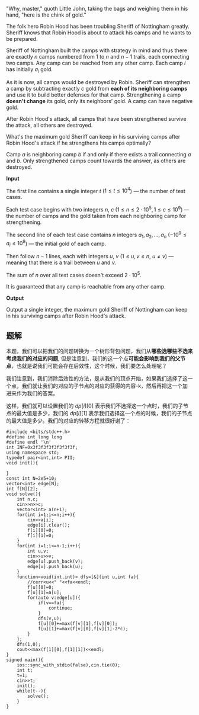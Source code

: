 "Why, master," quoth Little John, taking the bags and weighing them in his hand, "here is the chink of gold."

The folk hero Robin Hood has been troubling Sheriff of Nottingham greatly. Sheriff knows that Robin Hood is about to attack his camps and he wants to be prepared.

Sheriff of Nottingham built the camps with strategy in mind and thus there are exactly $n$ camps numbered from $1$ to $n$ and $n-1$ trails, each connecting two camps. Any camp can be reached from any other camp. Each camp $i$ has initially $a_i$ gold.

As it is now, all camps would be destroyed by Robin. Sheriff can strengthen a camp by subtracting exactly $c$ gold from **each of its neighboring camps** and use it to build better defenses for that camp. Strengthening a camp **doesn't change** its gold, only its neighbors' gold. A camp can have negative gold.

After Robin Hood's attack, all camps that have been strengthened survive the attack, all others are destroyed.

What's the maximum gold Sheriff can keep in his surviving camps after Robin Hood's attack if he strengthens his camps optimally?

Camp $a$ is neighboring camp $b$ if and only if there exists a trail connecting $a$ and $b$. Only strengthened camps count towards the answer, as others are destroyed.

**Input**

The first line contains a single integer $t$ ($1 \le t \le 10^4$) — the number of test cases.

Each test case begins with two integers $n$, $c$ ($1 \le n \le 2\cdot10^5, 1 \le c \le 10^9$) — the number of camps and the gold taken from each neighboring camp for strengthening.

The second line of each test case contains $n$ integers $a_1,a_2,\dots,a_n$ ($-10^9 \le a_i \le 10^9$) — the initial gold of each camp.

Then follow $n-1$ lines, each with integers $u$, $v$ ($1 \le u, v \le n$, $u \ne v$) — meaning that there is a trail between $u$ and $v$.

The sum of $n$ over all test cases doesn't exceed $2\cdot10^5$.

It is guaranteed that any camp is reachable from any other camp.


**Output**

Output a single integer, the maximum gold Sheriff of Nottingham can keep in his surviving camps after Robin Hood's attack.

## 题解
本题，我们可以把我们的问题转换为一个树形背包问题，我们从**哪些选哪些不选来考虑我们的对应的问题**, 但是注意到，我们的这一个点**可能会影响到我们的父节点**，也就是说我们可能会存在后效性，这个时候，我们要怎么处理呢？

我们注意到，我们消除后效性的方法，是从我们的顶点开始，如果我们选择了这一个点，我们就让我们的对应的子节点的对应的获得的内容-k，然后再把这一个加进来作为我们的答案。

这样，我们就可以设置我们的 $dp[i][0]$ 表示我们不选择这一个点时，我们的子节点的最大值是多少，我们的 $dp[i][1]$ 表示我们选择这一个点的时候，我们的子节点的最大值是多少。我们的对应的转移方程就很好谢了：

```
#include <bits/stdc++.h>
#define int long long
#define endl '\n'
int INF=0x3f3f3f3f3f3f3f3f;
using namespace std;
typedef pair<int,int> PII;
void init(){
    
}
const int N=2e5+10;
vector<int> edge[N];
int f[N][2];
void solve(){
    int n,c;
    cin>>n>>c;
    vector<int> a(n+1);
    for(int i=1;i<=n;i++){
        cin>>a[i];
        edge[i].clear();
        f[i][0]=0;
        f[i][1]=0;
    }   
    for(int i=1;i<=n-1;i++){
        int u,v;
        cin>>u>>v;
        edge[u].push_back(v);
        edge[v].push_back(u);
    }
    function<void(int,int)> dfs=[&](int u,int fa){
        //cerr<u<<" "<<fa<<endl;
        f[u][0]=0;
        f[u][1]=a[u];
        for(auto v:edge[u]){
            if(v==fa){
                continue;
            }
            dfs(v,u);
            f[u][0]+=max(f[v][1],f[v][0]);
            f[u][1]+=max(f[v][0],f[v][1]-2*c);
        }
    };
    dfs(1,0);
    cout<<max(f[1][0],f[1][1])<<endl;
}
signed main(){
    ios::sync_with_stdio(false),cin.tie(0);
    int t;
    t=1;
    cin>>t;
    init();
    while(t--){
        solve();
    }
}
```
